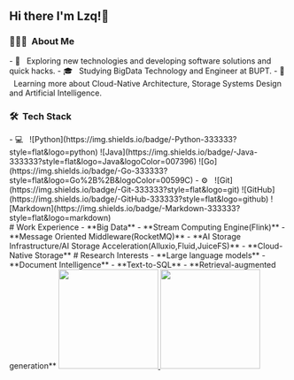 <h2> Hi there I'm Lzq!👋 </h2>
<h3> 👨🏻‍💻 &nbsp;About Me </h3>
- 🤔 &nbsp; Exploring new technologies and developing software solutions and quick hacks.
- 🎓 &nbsp; Studying BigData Technology and Engineer at BUPT.
- 🌱 &nbsp; Learning more about Cloud-Native Architecture, Storage Systems Design and Artificial Intelligence.
<h3> 🛠 &nbsp;Tech Stack</h3>
- 💻 &nbsp;
  ![Python](https://img.shields.io/badge/-Python-333333?style=flat&logo=python)
  ![Java](https://img.shields.io/badge/-Java-333333?style=flat&logo=Java&logoColor=007396)
  ![Go](https://img.shields.io/badge/-Go-333333?style=flat&logo=Go%2B%2B&logoColor=00599C)
- ⚙️ &nbsp;
  ![Git](https://img.shields.io/badge/-Git-333333?style=flat&logo=git)
  ![GitHub](https://img.shields.io/badge/-GitHub-333333?style=flat&logo=github)
  ![Markdown](https://img.shields.io/badge/-Markdown-333333?style=flat&logo=markdown)
<br/>
# Work Experience
<!-- 树状结构 -->
- **Big Data**
  - **Stream Computing Engine(Flink)**
  - **Message Oriented Middleware(RocketMQ)**
  - **AI Storage Infrastructure/AI Storage Acceleration(Alluxio,Fluid,JuiceFS)**
  - **Cloud-Native Storage**
# Research Interests
- **Large language models**
  - **Document Intelligence**
  - **Text-to-SQL**
  - **Retrieval-augmented generation**
<a href="https://github.com/liiuzq-xiaobai">
  <img height="180em" src="https://github-readme-stats.vercel.app/api?username=liiuzq-xiaobai&theme=buefy&show_icons=true" />
  <img height="180em" src="https://github-readme-stats.vercel.app/api/top-langs/?username=liiuzq-xiaobai&theme=buefy&layout=compact" />
</a>
<br/>









